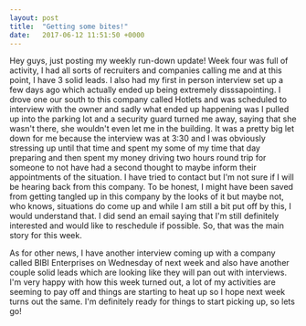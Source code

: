 ```yaml
---
layout: post
title:  "Getting some bites!"
date:   2017-06-12 11:51:50 +0000
---
```



Hey guys, just posting my weekly run-down update! Week four was full of activity, I had all sorts of recruiters and companies calling me and at this point, I have 3 solid leads. I also had my first in person interview set up a few days ago which actually ended up being extremely disssapointing. I drove one our south to this company called Hotlets and was scheduled to interview with the owner and sadly what ended up happening was I pulled up into the parking lot and a security guard turned me away, saying that she wasn't there, she wouldn't even let me in the building. It was a pretty big let down for me because the interview was at 3:30 and I was obviously stressing up until that time and spent my some of my time that day preparing and then spent my money driving two hours round trip for someone to not have had a second thought to maybe inform their appointments of the situation. I have tried to contact but I'm not sure if I will be hearing back from this company. To be honest, I might have been saved from getting tangled up in this company by the looks of it but maybe not, who knows, situations do come up and while I am still a bit put off by this, I would understand that. I did send an email saying that I'm still definitely interested and would like to reschedule if possible. So, that was the main story for this week.

As for other news, I have another interview coming up with a company called BIBI Enterprises on Wednesday of next week and also have another couple solid leads which are looking like they will pan out with interviews. I'm very happy with how this week turned out, a lot of my activities are seeming to pay off and things are starting to heat up so I hope next week turns out the same. I'm definitely ready for things to start picking up, so lets go!
